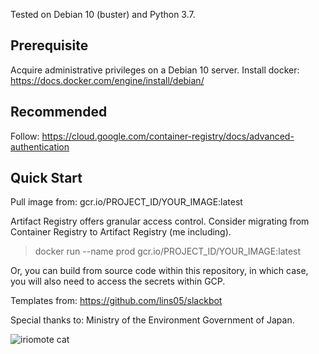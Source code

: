Tested on Debian 10 (buster) and Python 3.7.

## Prerequisite

Acquire administrative privileges on a Debian 10 server.
Install docker: https://docs.docker.com/engine/install/debian/

## Recommended

Follow: https://cloud.google.com/container-registry/docs/advanced-authentication

## Quick Start

Pull image from: gcr.io/PROJECT_ID/YOUR_IMAGE:latest

Artifact Registry offers granular access control.  Consider migrating from Container Registry to Artifact Registry (me including).

> docker run --name prod gcr.io/PROJECT_ID/YOUR_IMAGE:latest

Or, you can build from source code within this repository, in which case, you will also need to access the secrets within GCP.

Templates from: https://github.com/lins05/slackbot

Special thanks to: Ministry of the Environment Government of Japan.

![iriomote cat](https://www.env.go.jp/park/iriomote/guide/img/M19.jpg)

